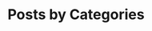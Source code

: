 ---
title: "Posts by Categories"
permalink: /blog/category/
layout: categories
author_profile: true
---